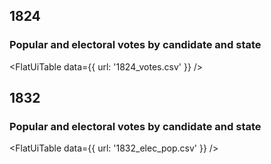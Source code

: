 ## 1824

### Popular and electoral votes by candidate and state

<FlatUiTable
  data={{
    url: '1824_votes.csv'
  }}
 />

## 1832

### Popular and electoral votes by candidate and state

<FlatUiTable
  data={{
    url: '1832_elec_pop.csv'
  }}
 />
